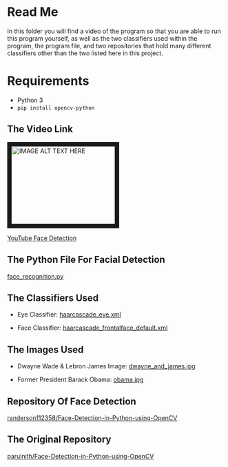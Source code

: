 # Read Me
In this folder you will find a video of the program so that you are able to run this program yourself, as well as the two classifiers used within the program, the program file, and two repositories that hold many different classifiers other than the two listed here in this project.

# Requirements
* Python 3
* `pip install opencv-python`

## The Video Link
<a href="https://youtu.be/6klXqQMctPk
" target="_blank"><img src="https://github.com/randerson112358/Python/blob/master/face_detection/python_Face%20Detection.png" 
alt="IMAGE ALT TEXT HERE" width="240" height="180" border="10" /></a>

[YouTube Face Detection](https://youtu.be/6klXqQMctPk)


## The Python File For Facial Detection
[face_recognition.py](https://raw.githubusercontent.com/randerson112358/Python/master/face_detection/face_recognition.py)


## The Classifiers Used
* Eye Classifier: [haarcascade_eye.xml](https://github.com/randerson112358/Python/blob/master/face_detection/haarcascade_eye.xml)

* Face Classifier: [haarcascade_frontalface_default.xml](https://github.com/randerson112358/Python/blob/master/face_detection/haarcascade_frontalface_default.xml)


## The Images Used
* Dwayne Wade & Lebron James Image: [dwayne_and_james.jpg](https://github.com/randerson112358/Python/blob/master/face_detection/dwayne_and_james.jpg)

* Former President Barack Obama:  [obama.jpg](https://github.com/randerson112358/Python/blob/master/face_detection/obama.jpg)


## Repository Of Face Detection
[randerson112358/Face-Detection-in-Python-using-OpenCV](https://github.com/randerson112358/Face-Detection-in-Python-using-OpenCV)

## The Original Repository
[parulnith/Face-Detection-in-Python-using-OpenCV](https://github.com/parulnith/Face-Detection-in-Python-using-OpenCV)
